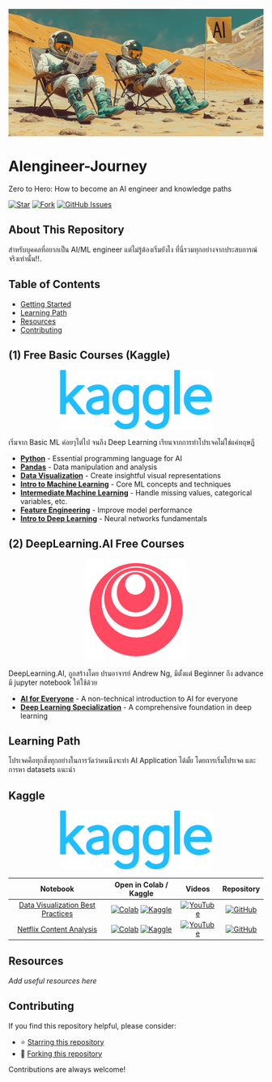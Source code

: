 <p align="center">
  <a href="https://www.kaggle.com/learn" target="_blank">
    <img src="https://raw.githubusercontent.com/spped2000/AIengineer-Journey/main/assets/ai.png" alt="Kaggle Logo" width="850"/>
  </a>
</p>
  
# AIengineer-Journey

Zero to Hero: How to become an AI engineer and knowledge paths

[![Star](https://img.shields.io/github/stars/spped2000/AIengineer-Journey?color=success)](https://github.com/spped2000/AIengineer-Journey/)
[![Fork](https://img.shields.io/github/forks/spped2000/AIengineer-Journey)](https://github.com/spped2000/AIengineer-Journey/fork)
[![GitHub Issues](https://img.shields.io/github/issues/spped2000/AIengineer-Journey?color=success)](https://github.com/spped2000/AIengineer-Journey/issues)

## About This Repository

สำหรับบุคคลที่อยากเป็น AI/ML engineer แต่ไม่รู้ต้องเริ่มยังไง ที่นี่รวมทุกอย่างจากประสบการณ์จริงเท่านั้น!!.

## Table of Contents

- [Getting Started](#getting-started)
- [Learning Path](#learning-path)
- [Resources](#resources)
- [Contributing](#contributing)

## (1) Free Basic Courses (Kaggle)

<p align="center">
  <a href="https://www.kaggle.com/learn" target="_blank">
    <img src="https://raw.githubusercontent.com/spped2000/AIengineer-Journey/main/assets/kaggle_logo.png" alt="Kaggle Logo" width="300"/>
  </a>
</p>

เริ่มจาก Basic ML ค่อยๆไต่ไป จนถึง Deep Learning เรียนจากการทำโปรเจคไม่ใช่แค่ทฤษฎี

- **[Python](https://www.kaggle.com/learn/python)** - Essential programming language for AI
- **[Pandas](https://www.kaggle.com/learn/pandas)** - Data manipulation and analysis
- **[Data Visualization](https://www.kaggle.com/learn/data-visualization)** - Create insightful visual representations
- **[Intro to Machine Learning](https://www.kaggle.com/learn/intro-to-machine-learning)** - Core ML concepts and techniques
- **[Intermediate Machine Learning](https://www.kaggle.com/learn/intermediate-machine-learning)** - Handle missing values, categorical variables, etc.
- **[Feature Engineering](https://www.kaggle.com/learn/feature-engineering)** - Improve model performance
- **[Intro to Deep Learning](https://www.kaggle.com/learn/intro-to-deep-learning)** - Neural networks fundamentals

## (2) DeepLearning.AI Free Courses
<p align="center">
  <a href="https://www.deeplearning.ai/" target="_blank">
    <img src="https://raw.githubusercontent.com/spped2000/AIengineer-Journey/main/assets/deeplearningai_logo.png" alt="DeepLearning.AI Logo" width="200"/>
  </a>
</p>
DeepLearning.AI, ถูกสร้างโดย ปรมอาจารย์ Andrew Ng, มีตั้งแต่ Beginner ถึง advance มี jupyter notebook ให้ใช้ด้วย

- **[AI for Everyone](https://www.deeplearning.ai/courses/ai-for-everyone/)**  - A non-technical introduction to AI for everyone
- **[Deep Learning Specialization](https://www.deeplearning.ai/courses/deep-learning-specialization/)** - A comprehensive foundation in deep learning

## Learning Path

โปรเจคคือทุกสิ่งทุกอย่างในการวัดว่าคนนึงจะทำ AI Application ได้มั้ย
โดยการเริ่มโปรเจค และ การหา datasets แนะนำ
## Kaggle
<p align="center">
  <a href="https://www.kaggle.com/learn" target="_blank">
    <img src="https://raw.githubusercontent.com/spped2000/AIengineer-Journey/main/assets/kaggle_logo.png" alt="Kaggle Logo" width="300"/>
  </a>
</p>

| **Notebook** | **Open in Colab / Kaggle** | **Videos** | **Repository** |
|:------------:|:-------------------------:|:----------:|:------------:|
| [Data Visualization Best Practices](https://www.kaggle.com/code/annastasy/your-guide-to-data-visualization) | [![Colab](https://colab.research.google.com/assets/colab-badge.svg)](https://colab.research.google.com/github/roboflow-ai/notebooks/blob/main/notebooks/train-yolov12-object-detection-model.ipynb) [![Kaggle](https://kaggle.com/static/images/open-in-kaggle.svg)](https://kaggle.com/kernels/welcome?src=https://github.com/roboflow-ai/notebooks/blob/main/notebooks/train-yolov12-object-detection-model.ipynb) | [![YouTube](https://badges.aleen42.com/src/youtube.svg)](https://www.youtube.com/watch?v=xEfh0IR8Fvo) | [![GitHub](https://badges.aleen42.com/src/github.svg)](https://github.com/sunsmarterjie/yolov12) |
| [Netflix Content Analysis](https://www.kaggle.com/code/rameenrizwan13/netflix-content-analysis) | [![Colab](https://colab.research.google.com/assets/colab-badge.svg)](https://colab.research.google.com/github/roboflow-ai/notebooks/blob/main/notebooks/train-yolov12-object-detection-model.ipynb) [![Kaggle](https://kaggle.com/static/images/open-in-kaggle.svg)](https://kaggle.com/kernels/welcome?src=https://github.com/roboflow-ai/notebooks/blob/main/notebooks/train-yolov12-object-detection-model.ipynb) | [![YouTube](https://badges.aleen42.com/src/youtube.svg)](https://www.youtube.com/watch?v=xEfh0IR8Fvo) | [![GitHub](https://badges.aleen42.com/src/github.svg)](https://github.com/sunsmarterjie/yolov12) |


## Resources

_Add useful resources here_

## Contributing

If you find this repository helpful, please consider:
- ⭐ [Starring this repository](https://github.com/spped2000/AIengineer-Journey/)
- 🍴 [Forking this repository](https://github.com/spped2000/AIengineer-Journey/fork)

Contributions are always welcome!
